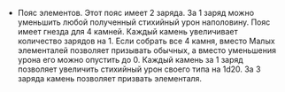 - Пояс элементов.
Этот пояс имеет 2 заряда. За 1 заряд можно уменьшить любой полученный стихийный урон наполовину. Пояс имеет гнезда для 4 камней. Каждый камень увеличивает количество зарядов на 1. Если собрать все 4 камня, вместо Малых элементалей позволяет призывать обычных, а вместо уменьшения урона его можно опустить до 0. Каждый камень за 1 заряд позволяет увеличить стихийный урон своего типа на 1d20. За 3 заряда камень позволяет призвать элементаля.